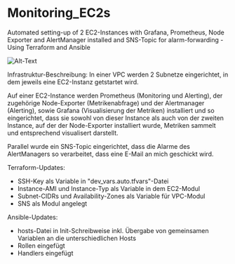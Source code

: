 # Monitoring_EC2s
Automated setting-up of 2 EC2-Instances with Grafana, Prometheus, Node Exporter and AlertManager installed and SNS-Topic for alarm-forwarding - Using Terraform and Ansible

![Alt-Text](Ü133_Infrastruktur.JPG) 

Infrastruktur-Beschreibung:
In einer VPC werden 2 Subnetze eingerichtet, in dem jeweils eine EC2-Instanz getstartet wird.

Auf einer EC2-Instance werden Prometheus (Monitoring und Alerting), der zugehörige Node-Exporter (Metrikenabfrage) und der Alertmanager (Alerting), sowie Grafana (Visualisierung der Metriken) installiert und so eingerichtet, dass sie sowohl von dieser Instance als auch von der zweiten Instance, auf der der Node-Exporter installiert wurde, Metriken sammelt und entsprechend visualisert darstellt.

Parallel wurde ein SNS-Topic eingerichtet, dass die Alarme des AlertManagers so verarbeitet, dass eine E-Mail an mich geschickt wird.


Terraform-Updates:
- SSH-Key als Variable in "dev_vars.auto.tfvars"-Datei
- Instance-AMI und Instance-Typ als Variable in dem EC2-Modul
- Subnet-CIDRs und Availability-Zones als Variable für VPC-Modul
- SNS als Modul angelegt

Ansible-Updates:
- hosts-Datei in Init-Schreibweise inkl. Übergabe von gemeinsamen Variablen an die unterschiedlichen Hosts
- Rollen eingefügt
- Handlers eingefügt
